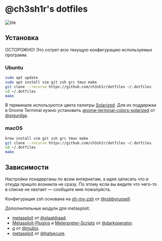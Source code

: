 # @ch3sh1r's dotfiles

![tile](http://dl.dropboxusercontent.com/u/12576522/linked/github-dotfiles/tile.png)

## Установка

ОСТОРОЖНО! Это сотрет всю текущую конфигурацию используемых программ.

### Ubuntu

```bash
sudo apt update
sudo apt install vim git zsh grc tmux make
git clone --recurse https://github.com/ch3sh1r/dotfiles ~/.dotfiles
cd ~/.dotfiles
make
```

В терминале используются цвета палитры
[Solarized](http://ethanschoonover.com/solarized).
Для их поддержки в Gnome Terminal нужно установить
[gnome-terminal-colors-solarized](https://github.com/sigurdga/gnome-terminal-colors-solarized)
от [@sigurdga](https://github.com/sigurdga).

### macOS

```bash
brew install vim git zsh grc tmux make
git clone --recurse https://github.com/ch3sh1r/dotfiles ~/.dotfiles
cd ~/.dotfiles
make
```

## Зависимости

Настройки понадерганы по всем интернетам, а идея записать что и
откуда пришло возникла не сразу. По этому если вы видите что чего-то в
списке не хватает — сообщите мне пожалуйста.

Конфигурация zsh основана на
[oh-my-zsh](https://github.com/robbyrussell/oh-my-zsh)
от [@robbyrussell](https://github.com/robbyrussell).

Дополнительные модули для metasploit:
* [metasploit](https://github.com/staaldraad/metasploit)
  от [@staaldraad](https://github.com/staaldraad).
* [Metasploit-Plugins](https://github.com/darkoperator/Metasploit-Plugins)
  и [Meterpreter-Scripts](https://github.com/darkoperator/Meterpreter-Scripts)
  от [@darkoperator](https://github.com/darkoperator).
* [q](https://github.com/mubix/q)
  от [@mubix](https://github.com/mubix).
* [metasploit](https://github.com/hatsecure)
  от [@hatsecure](https://github.com/hatsecure/metasploit).

